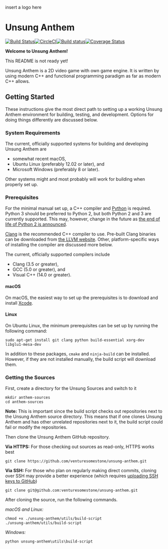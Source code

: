 insert a logo here

# Unsung Anthem

[![Build Status](https://travis-ci.org/venturesomestone/unsung-anthem.svg?branch=develop)](https://travis-ci.org/venturesomestone/unsung-anthem)[![CircleCI](https://circleci.com/gh/venturesomestone/unsung-anthem/tree/develop.svg?style=svg)](https://circleci.com/gh/venturesomestone/unsung-anthem/tree/develop)[![Build status](https://ci.appveyor.com/api/projects/status/h387p7t5hw89s8ty/branch/develop?svg=true)](https://ci.appveyor.com/project/venturesomestone/unsung-anthem/branch/develop)[![Coverage Status](https://coveralls.io/repos/github/venturesomestone/unsung-anthem/badge.svg?branch=develop)](https://coveralls.io/github/venturesomestone/unsung-anthem?branch=develop)

**Welcome to Unsung Anthem!**

This README is not ready yet!

Unsung Anthem is a 2D video game with own game engine. It is written by using modern C++ and functional programming paradigm as far as modern C++ allows.

## Getting Started

These instructions give the most direct path to setting up a working Unsung Anthem environment for building, testing, and development. Options for doing things differently are discussed below.

### System Requirements

The current, officially supported systems for building and developing Unsung Anthem are

* somewhat recent macOS,
* Ubuntu Linux (preferably 12.02 or later), and
* Microsoft Windows (preferably 8 or later).

Other systems might and most probably will work for building when properly set up.

### Prerequisites

For the minimal manual set up, a C++ compiler and [Python](https://www.python.org) is required. Python 3 should be preferred to Python 2, but both Python 2 and 3 are currently supported. This may, however, change in the future as [the end of life of Python 2 is announced](https://www.python.org/dev/peps/pep-0373/).

[Clang](https://clang.llvm.org) is the recommended C++ compiler to use. Pre-built Clang binaries can be downloaded from [the LLVM website](http://releases.llvm.org). Other, platform-specific ways of installing the compiler are discussed more below.

The current, officially supported compilers include

* Clang (3.5 or greater),
* GCC (5.0 or greater), and
* Visual C++ (14.0 or greater).

#### macOS

On macOS, the easiest way to set up the prerequisites is to download and install [Xcode](https://developer.apple.com/xcode/).

#### Linux

On Ubuntu Linux, the minimum prerequisites can be set up by running the following command:

    sudo apt-get install git clang python build-essential xorg-dev libglu1-mesa-dev

In addition to these packages, `cmake` and `ninja-build` can be installed. However, if they are not installed manually, the build script will download them.

### Getting the Sources

First, create a directory for the Unsung Sources and switch to it

    mkdir anthem-sources
    cd anthem-sources

**Note:** This is important since the build script checks out repositories next to the Unsung Anthem source directory. This means that if one clones Unsung Anthem and has other unrelated repositories next to it, the build script could fail or modify the repositories.

Then clone the Unsung Anthem GitHub repository.

**Via HTTPS:** For those checking out sources as read-only, HTTPS works best

    git clone https://github.com/venturesomestone/unsung-anthem.git

**Via SSH:** For those who plan on regularly making direct commits, cloning over SSH may provide a better experience (which requires [uploading SSH keys to GitHub](https://help.github.com/articles/adding-a-new-ssh-key-to-your-github-account/))

    git clone git@github.com:venturesomestone/unsung-anthem.git

After cloning the source, run the following commands.

*macOS and Linux:*

    chmod +x ./unsung-anthem/utils/build-script
    ./unsung-anthem/utils/build-script

*Windows:*

    python unsung-anthem\utils\build-script
